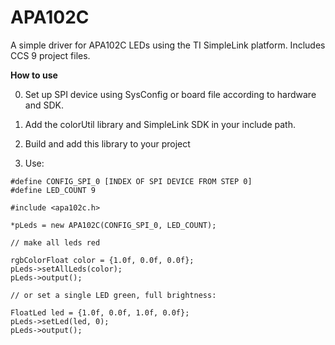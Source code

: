 # APA102C 
A simple driver for APA102C LEDs using the TI SimpleLink platform.
Includes CCS 9 project files.

__How to use__ 

0. Set up SPI device using SysConfig or board file according to hardware and SDK.

1. Add the colorUtil library and SimpleLink SDK in your include path.

2. Build and add this library to your project

3. Use:

```
#define CONFIG_SPI_0 [INDEX OF SPI DEVICE FROM STEP 0]
#define LED_COUNT 9

#include <apa102c.h>

*pLeds = new APA102C(CONFIG_SPI_0, LED_COUNT);

// make all leds red

rgbColorFloat color = {1.0f, 0.0f, 0.0f};
pLeds->setAllLeds(color);
pLeds->output();

// or set a single LED green, full brightness:

FloatLed led = {1.0f, 0.0f, 1.0f, 0.0f};
pLeds->setLed(led, 0);
pLeds->output();
```
